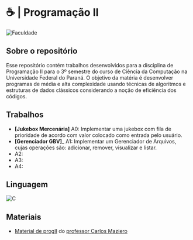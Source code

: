 # ☕ | Programação II
![Faculdade](https://img.shields.io/badge/Faculdade-91e2d6?style=for-the-badge)

## Sobre o repositório
Esse repositório contém trabalhos desenvolvidos para a disciplina de Programação II para o 3º semestre do curso de Ciência da Computação na Universidade Federal do Paraná. O objetivo da matéria é desenvolver programas de média e alta complexidade
usando técnicas de algoritmos e estruturas de dados clássicos considerando a noção de eficiência dos códigos.

## Trabalhos
- __[Jukebox Mercenária]__ A0: Implementar uma jukebox com fila de prioridade de acordo com valor colocado como entrada pelo usuário.
- __[Gerenciador GBV]___ A1: Implementar um Gerenciador de Arquivos, cujas operações são: adicionar, remover, visualizar e listar.
- A2:
- A3:
- A4:

## Linguagem
 ![C](https://img.shields.io/badge/C-b8e97e?style=for-the-badge&logo=C&logoColor=85af53)

## Materiais
- [Material de progII](https://wiki.inf.ufpr.br/maziero/doku.php?id=prog2:start) do [professor Carlos Maziero](https://wiki.inf.ufpr.br/maziero/doku.php?id=start)
